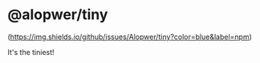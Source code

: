 # @alopwer/tiny

(https://img.shields.io/github/issues/Alopwer/tiny?color=blue&label=npm)

It's the tiniest!